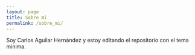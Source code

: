 ```yaml
---
layout: page
title: Sobre mi
permalink: /sobre_mi/
---
```


Soy Carlos Aguilar Hernández y estoy editando el repositorio con el tema minima.


[jekyll-organization]: https://github.com/jekyll
